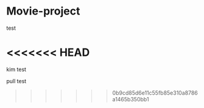 # Movie-project

test

<<<<<<< HEAD
=======
kim test

pull test
>>>>>>> 0b9cd85d6e11c55fb85e310a8786a1465b350bb1
